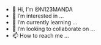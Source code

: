 - 👋 Hi, I’m @N123MANDA
- 👀 I’m interested in ...
- 🌱 I’m currently learning ...
- 💞️ I’m looking to collaborate on ...
- 📫 How to reach me ...

<!---
N123MANDA/N123MANDA is a ✨ special ✨ repository because its `README.md` (this file) appears on your GitHub profile.
You can click the Preview link to take a look at your changes.
--->

